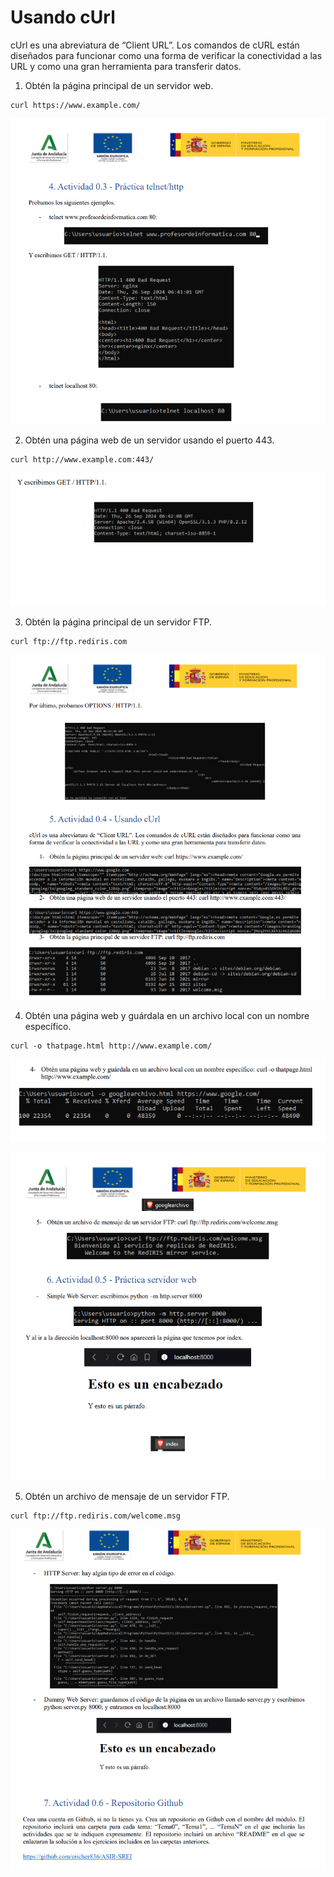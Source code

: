 # Usando cUrl

cUrl es una abreviatura de “Client URL”. Los comandos de cURL están diseñados para funcionar como una 
forma de verificar la conectividad a las URL y como una gran herramienta para transferir datos.

1. Obtén la página principal de un servidor web.

```
curl https://www.example.com/
```

![](/img/intro/6.png)

2. Obtén una página web de un servidor usando el puerto 443.

```
curl http://www.example.com:443/
```

![](/img/intro/7.png)

3. Obtén la página principal de un servidor FTP.

```
curl ftp://ftp.rediris.com
```

![](/img/intro/8.png)

4. Obtén una página web y guárdala en un archivo local con un nombre específico.

```
curl -o thatpage.html http://www.example.com/
```

![](/img/intro/9.png)

![](/img/intro/10.png)

5. Obtén un archivo de mensaje de un servidor FTP.

```
curl ftp://ftp.rediris.com/welcome.msg
```

![](/img/intro/11.png)
